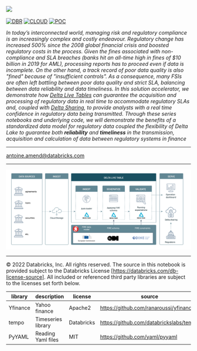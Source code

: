 <img src=https://d1r5llqwmkrl74.cloudfront.net/notebooks/fs-lakehouse-logo.png width="600px">

[![DBR](https://img.shields.io/badge/DBR-10.4-red?logo=databricks&style=for-the-badge)](https://docs.databricks.com/release-notes/runtime/10.4ml.html)
[![CLOUD](https://img.shields.io/badge/CLOUD-ALL-blue?logo=googlecloud&style=for-the-badge)](https://cloud.google.com/databricks)
[![POC](https://img.shields.io/badge/POC-3_days-green?style=for-the-badge)](https://databricks.com/try-databricks)


*In today’s interconnected world, managing risk and regulatory compliance is an increasingly complex and costly endeavour.
Regulatory change has increased 500% since the 2008 global financial crisis and boosted regulatory costs in the process. 
Given the fines associated with non-compliance and SLA breaches (banks hit an all-time high in fines of $10 billion in 2019 for AML), 
processing reports has to proceed even if data is incomplete. On the other hand, a track record of poor data quality is also "fined" because of "insufficient controls". 
As a consequence, many FSIs are often left battling between poor data quality and strict SLA, balancing between data reliability and data timeliness. 
In this solution accelerator, we demonstrate how [Delta Live Tables](https://databricks.com/product/delta-live-tables) 
can guarantee the acquisition and processing of regulatory data in real time to accommodate regulatory SLAs and, 
coupled with [Delta Sharing](https://databricks.com/blog/2021/05/26/introducing-delta-sharing-an-open-protocol-for-secure-data-sharing.html), 
to provide analysts with a real time confidence in regulatory data being transmitted. 
Through these series notebooks and underlying code, we will demonstrate the benefits of a standardized data model for regulatory 
data coupled the flexibility of Delta Lake to guarantee both **reliability** and **timeliness** in the transmission, 
acquisition and calculation of data between regulatory systems in finance*


___
<antoine.amend@databricks.com>

___

<img src=https://raw.githubusercontent.com/databricks-industry-solutions/reg-reporting/main/images/reference_architecture.png width=800>

___

&copy; 2022 Databricks, Inc. All rights reserved. The source in this notebook is provided subject to the Databricks License [https://databricks.com/db-license-source].  All included or referenced third party libraries are subject to the licenses set forth below.

| library                                | description             | license    | source                                              |
|----------------------------------------|-------------------------|------------|-----------------------------------------------------|
| Yfinance                               | Yahoo finance           | Apache2    | https://github.com/ranaroussi/yfinance              |
| tempo                                  | Timeseries library      | Databricks | https://github.com/databrickslabs/tempo             |
| PyYAML                                 | Reading Yaml files      | MIT        | https://github.com/yaml/pyyaml                      |
